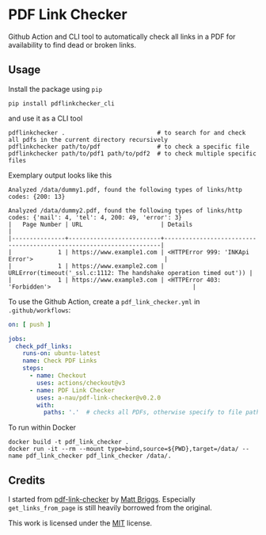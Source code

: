 # PDF Link Checker

Github Action and CLI tool to automatically check all links in a PDF for availability to find dead or broken links.

## Usage

Install the package using `pip`

```shell
pip install pdflinkchecker_cli
```

and use it as a CLI tool

```shell
pdflinkchecker .                          # to search for and check all pdfs in the current directory recursively
pdflinkchecker path/to/pdf                # to check a specific file
pdflinkchecker path/to/pdf1 path/to/pdf2  # to check multiple specific files
```

Exemplary output looks like this

```shell
Analyzed /data/dummy1.pdf, found the following types of links/http codes: {200: 13}

Analyzed /data/dummy2.pdf, found the following types of links/http codes: {'mail': 4, 'tel': 4, 200: 49, 'error': 3}
|   Page Number | URL                      | Details                                                             |
|---------------+--------------------------+---------------------------------------------------------------------|
|             1 | https://www.example1.com | <HTTPError 999: 'INKApi Error'>                                     |
|             1 | https://www.example2.com | URLError(timeout('_ssl.c:1112: The handshake operation timed out')) |
|             1 | https://www.example3.com | <HTTPError 403: 'Forbidden'>                                        |

```

To use the Github Action, create a `pdf_link_checker.yml` in `.github/workflows`:

```yaml
on: [ push ]

jobs:
  check_pdf_links:
    runs-on: ubuntu-latest
    name: Check PDF Links
    steps:
      - name: Checkout
        uses: actions/checkout@v3
      - name: PDF Link Checker
        uses: a-nau/pdf-link-checker@v0.2.0
        with:
          paths: '.'  # checks all PDFs, otherwise specify to file path(s)
```

To run within Docker

```shell
docker build -t pdf_link_checker .
docker run -it --rm --mount type=bind,source=${PWD},target=/data/ --name pdf_link_checker pdf_link_checker /data/.
```

## Credits

I started from [pdf-link-checker](https://github.com/mattbriggs/pdf-link-checker)
by [Matt Briggs](https://github.com/mattbriggs). Especially `get_links_from_page` is still heavily borrowed from the
original.

This work is licensed under the [MIT](LICENSE) license.

